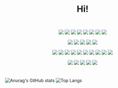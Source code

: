 
<h1 align="center"><b>Hi!</b></h3>
</br>
<p align="center">
<img src="https://img.shields.io/badge/Android-3DDC84?style=flat-square&logo=Android&logoColor=white"/>
<img src="https://img.shields.io/badge/Jira-0052CC?style=flat-square&logo=Jira&logoColor=white"/>
<img src="https://img.shields.io/badge/Jenkins-D24939?style=flat-square&logo=Jenkins&logoColor=white"/>
<img src="https://img.shields.io/badge/Github-181717?style=flat-square&logo=Github&logoColor=white"/>
<img src="https://img.shields.io/badge/Figma-F24E1E?style=flat-square&logo=figma&logoColor=white"/>
<img src="https://img.shields.io/badge/Notion-000000?style=flat-square&logo=Notion&logoColor=white"/>
<img src="https://img.shields.io/badge/-Swagger-%23Clojure?style=flat-square&logo=swagger&logoColor=white"/>
<img src="https://img.shields.io/badge/Xcode-147EFB?style=flat-square&logo=Xcode&logoColor=white"/>
</p>

<p align="center">
<img src="https://img.shields.io/badge/Kotlin-7F52FF?style=flat-square&logo=Kotlin&logoColor=white"/>
<img src="https://img.shields.io/badge/Java-007396?style=flat-square&logo=Java&logoColor=white"/>
<img src="https://img.shields.io/badge/C++-00599C?style=flat-square&logo=Cplusplus&logoColor=white"/>
<img src="https://img.shields.io/badge/Objective C-147EFB?style=flat-square&logo=xcode&logoColor=white"/>
<img src="https://img.shields.io/badge/ReactNative-09D3AC?style=flat-square&logo=React&logoColor=white"/>
</p>

<p align="center">
  <img src="https://img.shields.io/badge/Jetpack%20Compose-4285F4?style=flat-square&logo=Jetpack%20Compose&logoColor=white"/>
  <img src="https://img.shields.io/badge/MVI-6200EE?style=flat-square&logo=architecture&logoColor=white"/>
  <img src="https://img.shields.io/badge/Clean%20Architecture-0D47A1?style=flat-square&logo=Google&logoColor=white"/>
  <img src="https://img.shields.io/badge/MVVM-2196F3?style=flat-square&logo=Android&logoColor=white"/>
  <img src="https://img.shields.io/badge/Hilt-34A853?style=flat-square&logo=Dagger&logoColor=white"/>
  <img src="https://img.shields.io/badge/Retrofit-009688?style=flat-square&logo=Retrofit&logoColor=white"/>
  <img src="https://img.shields.io/badge/Coroutines-FFCA28?style=flat-square&logo=Kotlin&logoColor=white"/>
  <img src="https://img.shields.io/badge/Glide-90CAF9?style=flat-square&logo=Glide&logoColor=white"/>
  <img src="https://img.shields.io/badge/Room-8D6E63?style=flat-square&logo=SQLite&logoColor=white"/>
  <img src="https://img.shields.io/badge/AAC-1976D2?style=flat-square&logo=Android&logoColor=white"/>
</p>
<p align="center">
  <img src="https://img.shields.io/badge/Espresso-795548?style=flat-square&logo=Android&logoColor=white"/>
  <img src="https://img.shields.io/badge/UI%20Automator-616161?style=flat-square&logo=Android&logoColor=white"/>
  <img src="https://img.shields.io/badge/MockK-AB47BC?style=flat-square&logo=Kotlin&logoColor=white"/>
  <img src="https://img.shields.io/badge/JUnit-25A162?style=flat-square&logo=JUnit5&logoColor=white"/>
  <img src="https://img.shields.io/badge/kotest-FF4081?style=flat-square&logo=Kotlin&logoColor=white"/>
</p>

#
![Anurag's GitHub stats](https://github-readme-stats.vercel.app/api?username=qazqaz1000) ![Top Langs](https://github-readme-stats.vercel.app/api/top-langs/?username=qazqaz1000)


<!--
**qazqaz1000/qazqaz1000** is a ✨ _special_ ✨ repository because its `README.md` (this file) appears on your GitHub profile.

Here are some ideas to get you started:

- 🔭 I’m currently working on ...
- 🌱 I’m currently learning ...
- 👯 I’m looking to collaborate on ...
- 🤔 I’m looking for help with ...
- 💬 Ask me about ...
- 📫 How to reach me: ...
- 😄 Pronouns: ...
- ⚡ Fun fact: ...
-->
